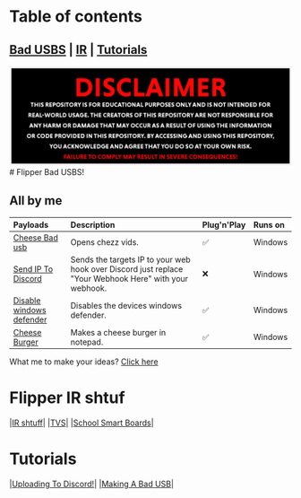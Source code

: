 # Table of contents
## [Bad USBS](https://github.com/S3v406/flipper-dump/blob/main/README.md#flipper-bad-usbs) | [IR](https://github.com/S3v406/flipper-dump/tree/main#flipper-ir-shtuf) | [Tutorials](https://github.com/S3v406/flipper-dump/blob/main/README.md#tutorials)

<img src= https://github.com/I-Am-Jakoby/I-Am-Jakoby/raw/main/img/disclaimer.png width="600" alt="C#" />
</div>
# Flipper Bad USBS!

## All by me

| Payloads                                                                                                        | Description                                                                                       | Plug'n'Play | Runs on      |
| :-------------------------------------------------------------------------------------------------------------- | :------------------------------------------------------------------------------------------------ | :-----------| :------------|
| [Cheese Bad usb](https://github.com/S3v406/flipper-bad-usbs/tree/main/Scripts/Chezz)                | Opens chezz vids.      |✅           | Windows     |
| [Send IP To Discord](https://github.com/S3v406/flipper-bad-usbs/tree/main/Scripts/Send%20IP%20to%20discord)              | Sends the targets IP to your web hook over Discord just replace "Your Webhook Here" with your webhook.                                     |❌          | Windows     |      
| [Disable windows defender](https://github.com/S3v406/flipper-bad-usbs/tree/main/Scripts/No%20more%20win%20defen)               | Disables the devices windows defender.                          |✅           | Windows      |      
| [Cheese Burger](https://github.com/S3v406/flipper-bad-usbs/tree/main/Scripts/Chezz%20Burger)                 | Makes a cheese burger in notepad.       |✅           | Windows      | 

What me to make your ideas? [Click here](https://docs.google.com/forms/d/e/1FAIpQLSdAMK09G3v0QbYnguRUPCNsvuS12Ol_SYMxd3ZDsQ4DR4-34w/viewform?usp=sf_link)

# Flipper IR shtuf
|[IR shtuff](https://github.com/S3v406/flipper-dump/tree/main/IR)|
|[TVS](https://github.com/S3v406/flipper-dump/tree/main/IR/TVS)|
|[School Smart Boards](https://github.com/S3v406/flipper-dump/tree/main/IR/SCHOOL%20SMART%20BOARDS%20W)|

# Tutorials
|[Uploading To Discord!](https://github.com/S3v406/flipper-dump/tree/main/Tuts/Uploading%20to%20discord)|
|[Making A Bad USB](https://github.com/S3v406/flipper-dump/tree/main/Tuts/Making%20a%20bad%20USB)|
